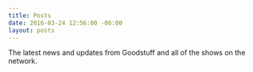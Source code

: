 ```yaml
---
title: Posts
date: 2016-03-24 12:56:00 -06:00
layout: posts
---
```


The latest news and updates from Goodstuff and all of the shows on the network.
